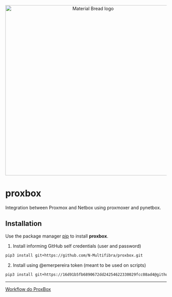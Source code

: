 <p align="center">
  <img width="532" src="https://github.com/N-Multifibra/proxbox/blob/main/etc/img/proxbox-full-logo.png" alt="Material Bread logo">
</p>


# proxbox
Integration between Proxmox and Netbox using proxmoxer and pynetbox.


## Installation

Use the package manager [pip](https://pip.pypa.io/en/stable/) to install **proxbox**.

1. Install informing GitHub self credentials (user and password)

```bash
pip3 install git+https://github.com/N-Multifibra/proxbox.git

```
2. Install using @emerpereira token (meant to be used on scripts)

```bash
pip3 install git+https://16d91b5fb6890672dd24254622330029fcc08ad4@github.com/N-Multifibra/proxbox.git
```

---

[Workflow do ProxBox](https://whimsical.com/proxbox-integracao-netbox-e-proxmox-XtrSijkFx2ZUKmkcAZqoUx)
